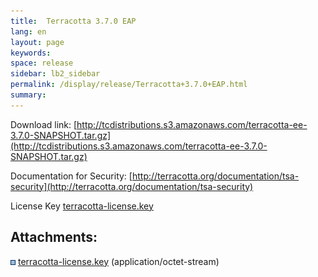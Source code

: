 ```yaml
---
title:  Terracotta 3.7.0 EAP  
lang: en
layout: page
keywords:
space: release
sidebar: lb2_sidebar
permalink: /display/release/Terracotta+3.7.0+EAP.html
summary:
---
```


Download link: [http://tcdistributions.s3.amazonaws.com/terracotta-ee-3.7.0-SNAPSHOT.tar.gz](http://tcdistributions.s3.amazonaws.com/terracotta-ee-3.7.0-SNAPSHOT.tar.gz)

Documentation for Security: [http://terracotta.org/documentation/tsa-security](http://terracotta.org/documentation/tsa-security)

License Key [terracotta-license.key](/download/attachments/30638761/terracotta-license.key)

Attachments:
------------

![Bullet](images/icons/bullet_blue.gif) [terracotta-license.key](/download/attachments/30638761/terracotta-license.key) (application/octet-stream)  


